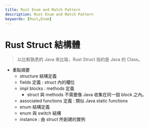 ```yaml
---
title: Rust Enum and Match Pattern
description: Rust Enum and Match Pattern
keywords: [Rust,Enum]
---
```


# Rust Struct 結構體
> 以比較孰悉的 Java 來比喻，Rust Struct 指的是 Java 的 Class。  

* 重點摘要
    * structure 結構定義  
    * fields 定義 : struct 內的欄位  
    * impl blocks : methods 定義  
        * struct 與 methods 不需要像 Java 收集在同一個 block 之內。  
    * associated functions 定義 : 類似 Java static functions  
    * enum 結構定義  
    * enum 與 switch 結構  
    * instance : 由 struct 所創建的實例  
    
